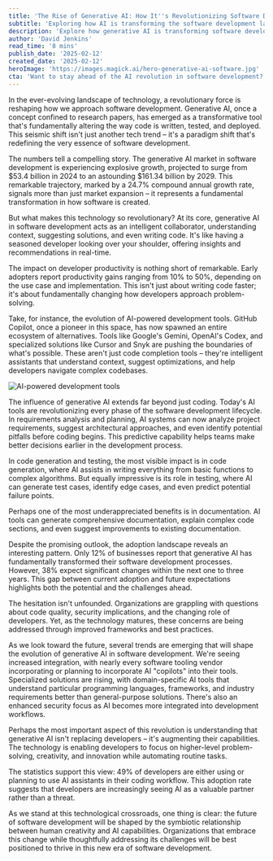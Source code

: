 ```yaml
---
title: 'The Rise of Generative AI: How It''s Revolutionizing Software Development'
subtitle: 'Exploring how AI is transforming the software development landscape'
description: 'Explore how generative AI is transforming software development, with market projections showing growth from $53.4B to $161.34B by 2029. Learn about productivity gains, evolving development tools, and the impact across the entire development lifecycle.'
author: 'David Jenkins'
read_time: '8 mins'
publish_date: '2025-02-12'
created_date: '2025-02-12'
heroImage: 'https://images.magick.ai/hero-generative-ai-software.jpg'
cta: 'Want to stay ahead of the AI revolution in software development? Follow us on LinkedIn for daily insights, expert analysis, and the latest trends shaping the future of code.'
---
```


In the ever-evolving landscape of technology, a revolutionary force is reshaping how we approach software development. Generative AI, once a concept confined to research papers, has emerged as a transformative tool that's fundamentally altering the way code is written, tested, and deployed. This seismic shift isn't just another tech trend – it's a paradigm shift that's redefining the very essence of software development.

The numbers tell a compelling story. The generative AI market in software development is experiencing explosive growth, projected to surge from $53.4 billion in 2024 to an astounding $161.34 billion by 2029. This remarkable trajectory, marked by a 24.7% compound annual growth rate, signals more than just market expansion – it represents a fundamental transformation in how software is created.

But what makes this technology so revolutionary? At its core, generative AI in software development acts as an intelligent collaborator, understanding context, suggesting solutions, and even writing code. It's like having a seasoned developer looking over your shoulder, offering insights and recommendations in real-time.

The impact on developer productivity is nothing short of remarkable. Early adopters report productivity gains ranging from 10% to 50%, depending on the use case and implementation. This isn't just about writing code faster; it's about fundamentally changing how developers approach problem-solving.

Take, for instance, the evolution of AI-powered development tools. GitHub Copilot, once a pioneer in this space, has now spawned an entire ecosystem of alternatives. Tools like Google's Gemini, OpenAI's Codex, and specialized solutions like Cursor and Snyk are pushing the boundaries of what's possible. These aren't just code completion tools – they're intelligent assistants that understand context, suggest optimizations, and help developers navigate complex codebases.

![AI-powered development tools](https://i.magick.ai/PIXE/1739406181180_devtools_img.webp)

The influence of generative AI extends far beyond just coding. Today's AI tools are revolutionizing every phase of the software development lifecycle. In requirements analysis and planning, AI systems can now analyze project requirements, suggest architectural approaches, and even identify potential pitfalls before coding begins. This predictive capability helps teams make better decisions earlier in the development process.

In code generation and testing, the most visible impact is in code generation, where AI assists in writing everything from basic functions to complex algorithms. But equally impressive is its role in testing, where AI can generate test cases, identify edge cases, and even predict potential failure points.

Perhaps one of the most underappreciated benefits is in documentation. AI tools can generate comprehensive documentation, explain complex code sections, and even suggest improvements to existing documentation.

Despite the promising outlook, the adoption landscape reveals an interesting pattern. Only 12% of businesses report that generative AI has fundamentally transformed their software development processes. However, 38% expect significant changes within the next one to three years. This gap between current adoption and future expectations highlights both the potential and the challenges ahead.

The hesitation isn't unfounded. Organizations are grappling with questions about code quality, security implications, and the changing role of developers. Yet, as the technology matures, these concerns are being addressed through improved frameworks and best practices.

As we look toward the future, several trends are emerging that will shape the evolution of generative AI in software development. We're seeing increased integration, with nearly every software tooling vendor incorporating or planning to incorporate AI "copilots" into their tools. Specialized solutions are rising, with domain-specific AI tools that understand particular programming languages, frameworks, and industry requirements better than general-purpose solutions. There's also an enhanced security focus as AI becomes more integrated into development workflows.

Perhaps the most important aspect of this revolution is understanding that generative AI isn't replacing developers – it's augmenting their capabilities. The technology is enabling developers to focus on higher-level problem-solving, creativity, and innovation while automating routine tasks.

The statistics support this view: 49% of developers are either using or planning to use AI assistants in their coding workflow. This adoption rate suggests that developers are increasingly seeing AI as a valuable partner rather than a threat.

As we stand at this technological crossroads, one thing is clear: the future of software development will be shaped by the symbiotic relationship between human creativity and AI capabilities. Organizations that embrace this change while thoughtfully addressing its challenges will be best positioned to thrive in this new era of software development.